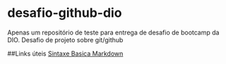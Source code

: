 # desafio-github-dio
Apenas um repositório de teste para entrega de desafio de bootcamp da DIO.
Desafio de projeto sobre git/github

##Links úteis
[Sintaxe Basica Markdown](https://www.markdownguide.org/)
